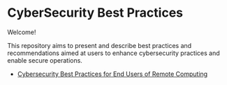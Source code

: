 # CyberSecurity Best Practices

Welcome!

This repository aims to present and describe best practices and recommendations
aimed at users to enhance cybersecurity practices and enable secure operations.

  * [Cybersecurity Best Practices for End Users of Remote Computing](https://github.com/cybersec-BestPractices/cybersec-RemoteComputing)

<!--

**Here are some ideas to get you started:**

🙋‍♀️ A short introduction - what is your organization all about?
🌈 Contribution guidelines - how can the community get involved?
👩‍💻 Useful resources - where can the community find your docs? Is there anything else the community should know?
🍿 Fun facts - what does your team eat for breakfast?
🧙 Remember, you can do mighty things with the power of [Markdown](https://docs.github.com/github/writing-on-github/getting-started-with-writing-and-formatting-on-github/basic-writing-and-formatting-syntax)
-->
